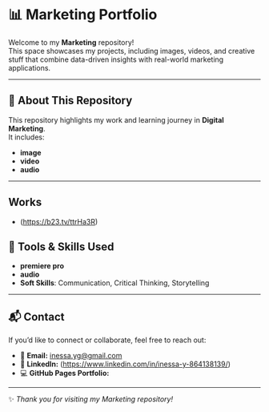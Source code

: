 # 📊 Marketing Portfolio

Welcome to my **Marketing** repository!  
This space showcases my projects, including images, videos, and creative stuff that combine data-driven insights with real-world marketing applications.

---

## 🎯 About This Repository
This repository highlights my work and learning journey in **Digital Marketing**.  
It includes:
- **image**
- **video**
- **audio**

---
## Works
- (https://b23.tv/ttrHa3R)

## 🧠 Tools & Skills Used
- **premiere pro**
- **audio**
- **Soft Skills**: Communication, Critical Thinking, Storytelling  

---

## 📬 Contact
If you’d like to connect or collaborate, feel free to reach out:

- 📧 **Email:** inessa.yg@gmail.com  
- 🔗 **LinkedIn:** (https://www.linkedin.com/in/inessa-y-864138139/)
- 💻 **GitHub Pages Portfolio:**

---

✨ *Thank you for visiting my Marketing repository!*
